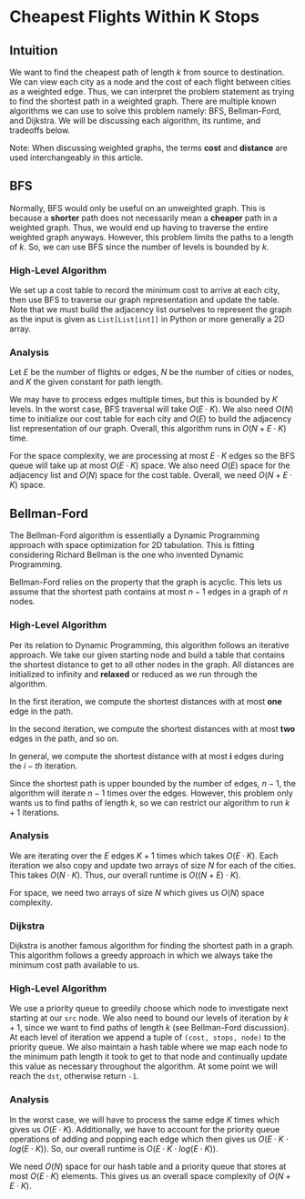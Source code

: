 # Cheapest Flights Within K Stops

## Intuition
We want to find the cheapest path of length $k$ from source to destination.
We can view each city as a node and the cost of each flight between cities as 
a weighted edge. Thus, we can interpret the problem statement as trying to find
the shortest path in a weighted graph. There are multiple known algorithms we 
can use to solve this problem namely: BFS, Bellman-Ford, and Dijkstra. We will 
be discussing each algorithm, its runtime, and tradeoffs below.

Note: When discussing weighted graphs, the terms **cost** and **distance** are 
used interchangeably in this article.

## BFS
Normally, BFS would only be useful on an unweighted graph. This is because a 
**shorter** path does not necessarily mean a **cheaper** path in a weighted graph.
Thus, we would end up having to traverse the entire weighted graph anyways. However,
this problem limits the paths to a length of $k$. So, we can use BFS since the 
number of levels is bounded by $k$.

### High-Level Algorithm
We set up a cost table to record the minimum cost to arrive at each city, then 
use BFS to traverse our graph representation and update the table. Note that we 
must build the adjacency list ourselves to represent the graph as the input is 
given as `List[List[int]]` in Python or more generally a 2D array.

### Analysis
Let $E$ be the number of flights or edges, $N$ be the number of cities or nodes,
and $K$ the given constant for path length.

We may have to process edges multiple times, but this is bounded by $K$ levels. 
In the worst case, BFS traversal will take $O(E\cdot K)$.
We also need $O(N)$ time to initialize our cost table for each city and $O(E)$
to build the adjacency list representation of our graph.
Overall, this algorithm runs in $O(N + E\cdot K)$ time.

For the space complexity, we are processing at most $E\cdot K$ edges so the BFS
queue will take up at most $O(E\cdot K)$ space. We also need $O(E)$ space for the 
adjacency list and $O(N)$ space for the cost table. 
Overall, we need $O(N + E\cdot K)$ space.

## Bellman-Ford
The Bellman-Ford algorithm is essentially a Dynamic Programming approach with
space optimization for 2D tabulation. This is fitting considering Richard Bellman
is the one who invented Dynamic Programming.

Bellman-Ford relies on the property that the graph is acyclic. This lets us assume
that the shortest path contains at most $n - 1$ edges in a graph of $n$ nodes.

### High-Level Algorithm
Per its relation to Dynamic Programming, this algorithm follows an iterative approach.
We take our given starting node and build a table that contains the shortest distance 
to get to all other nodes in the graph. All distances are initialized to infinity 
and **relaxed** or reduced as we run through the algorithm.

In the first iteration, we compute the shortest distances with at most **one** edge 
in the path. 

In the second iteration, we compute the shortest distances with at most **two**
edges in the path, and so on.

In general, we compute the shortest distance with at most **i** edges during the 
$i-th$ iteration.

Since the shortest path is upper bounded by the number of edges, $n - 1$, the 
algorithm will iterate $n - 1$ times over the edges. However, this problem only 
wants us to find paths of length $k$, so we can restrict our algorithm to run 
$k + 1$ iterations.

### Analysis
We are iterating over the $E$ edges $K + 1$ times which takes $O(E \cdot K)$.
Each iteration we also copy and update two arrays of size $N$ for each of the cities.
This takes $O(N \cdot K)$. Thus, our overall runtime is $O((N + E) \cdot K)$.

For space, we need two arrays of size $N$ which gives us $O(N)$ space complexity.

### Dijkstra
Dijkstra is another famous algorithm for finding the shortest path in a graph.
This algorithm follows a greedy approach in which we always take the minimum cost
path available to us.

### High-Level Algorithm
We use a priority queue to greedily choose which node to investigate next starting
at our `src` node. We also need to bound our levels of iteration by $k + 1$, since
we want to find paths of length $k$ (see Bellman-Ford discussion). At each level 
of iteration we append a tuple of `(cost, stops, node)` to the priority queue. 
We also maintain a hash table where we map each node to the minimum path length 
it took to get to that node and continually update this value as necessary throughout
the algorithm. At some point we will reach the `dst`, otherwise return `-1`.

### Analysis
In the worst case, we will have to process the same edge $K$ times which gives us
$O(E \cdot K)$. Additionally, we have to account for the priority queue operations
of adding and popping each edge which then gives us $O(E \cdot K \cdot log(E \cdot K))$.
So, our overall runtime is $O(E \cdot K \cdot log(E \cdot K))$.

We need $O(N)$ space for our hash table and a priority queue that stores at most
$O(E \cdot K)$ elements. This gives us an overall space complexity of $O(N + E \cdot K)$.
